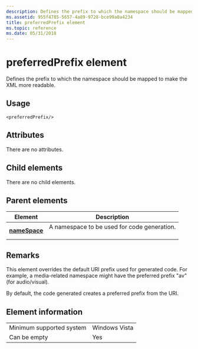 ```yaml
---
description: Defines the prefix to which the namespace should be mapped to make the XML more readable.
ms.assetid: 955f4785-5657-4a89-9728-bce99a0a4234
title: preferredPrefix element
ms.topic: reference
ms.date: 05/31/2018
---
```


# preferredPrefix element

Defines the prefix to which the namespace should be mapped to make the XML more readable.

## Usage

``` syntax
<preferredPrefix/>
```

## Attributes

There are no attributes.

## Child elements

There are no child elements.

## Parent elements



| Element                                   | Description                                                        |
|-------------------------------------------|--------------------------------------------------------------------|
| [**nameSpace**](namespace.md)<br/> | A namespace to be used for code generation.<br/> <br/> |



## Remarks

This element overrides the default URI prefix used for generated code. For example, a media-related namespace might have the preferred prefix "av" (for audio/visual).

By default, the code generated creates a preferred prefix from the URI.

## Element information



|                                     |               |
|-------------------------------------|---------------|
| Minimum supported system<br/> | Windows Vista |
| Can be empty                        | Yes           |



 

 




